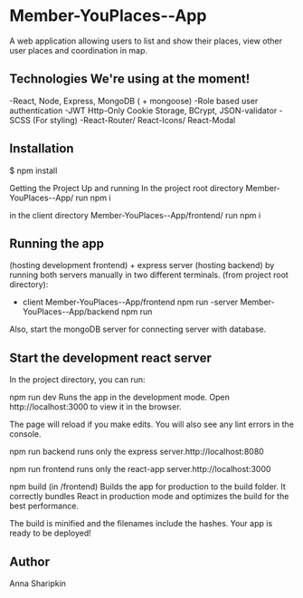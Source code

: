 # Member-YouPlaces--App

A web application allowing users to list and show their places, view other user places and coordination in map.

Technologies We're using at the moment!
----------------------------------------
-React, Node, Express, MongoDB ( + mongoose)
-Role based user authentication
-JWT Http-Only Cookie Storage, BCrypt, JSON-validator
-SCSS (For styling)
-React-Router/ React-Icons/ React-Modal

Installation
-------------
$ npm install

Getting the Project Up and running
In the project root directory Member-YouPlaces--App/
run
npm i

in the client directory Member-YouPlaces--App/frontend/
run
npm i

Running the app
----------------
(hosting development frontend) + express server (hosting backend) by running both servers manually in two different terminals. (from project root directory):
- client
Member-YouPlaces--App/frontend
npm run 
-server
Member-YouPlaces--App/backend
npm run 

Also, start the mongoDB server for connecting server with database.

Start the development react server 
--------------------
In the project directory, you can run:

npm run dev
Runs the app in the development mode.
Open http://localhost:3000 to view it in the browser.

The page will reload if you make edits.
You will also see any lint errors in the console.

npm run backend
runs only the express server.http://localhost:8080

npm run frontend
runs only the react-app server.http://localhost:3000

npm build (in /frontend)
Builds the app for production to the build folder.
It correctly bundles React in production mode and optimizes the build for the best performance.

The build is minified and the filenames include the hashes.
Your app is ready to be deployed!


Author
-------
Anna Sharipkin
